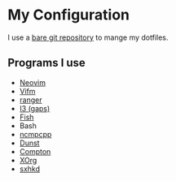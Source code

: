 # My Configuration
I use a [bare git repository](https://www.atlassian.com/git/tutorials/dotfiles) to mange my dotfiles. 
## Programs I use
* [Neovim](https://neovim.io/)
* [Vifm](https://vifm.info/)
* [ranger](https://ranger.github.io/)
* [I3 (gaps)](https://i3wm.org/)
* [Fish](https://fishshell.com/)
* Bash
* [ncmpcpp](https://rybczak.net/ncmpcpp/)
* [Dunst](https://dunst-project.org/)
* [Compton](https://github.com/chjj/compton)
* [XOrg](https://www.x.org/wiki/)
* [sxhkd](https://github.com/baskerville/sxhkd)


